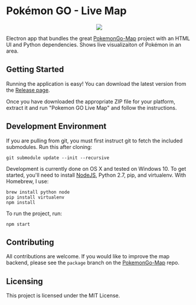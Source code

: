 # Pokémon GO - Live Map

<p align="center">
<img src="https://raw.githubusercontent.com/mchristopher/PokemonGo-DesktopMap/master/cover_img.png">
</p>

Electron app that bundles the great [PokemonGo-Map](https://github.com/AHAAAAAAA/PokemonGo-Map) project with an HTML UI and Python dependencies. Shows live visualizaiton of Pokémon in an area.

Getting Started
---------------

Running the application is easy! You can download the latest version from the [Release page](https://github.com/mchristopher/PokemonGo-DesktopMap/releases).

Once you have downloaded the appropriate ZIP file for your platform, extract it and run "Pokemon GO Live Map" and follow the instructions.

Development Environment
-----------------------

If you are pulling from git, you must first instruct git to fetch the included submodules. Run this after cloning:

    git submodule update --init --recursive

Development is currently done on OS X and tested on Windows 10. To get started, you'll need to install [NodeJS](https://nodejs.org/), Python 2.7, pip, and virtualenv. With Homebrew, I use:

    brew install python node
    pip install virtualenv
    npm install

To run the project, run:

    npm start


Contributing
------------

All contributions are welcome. If you would like to improve the map backend, please see the `package` branch on the [PokemonGo-Map](https://github.com/mchristopher/PokemonGo-Map/tree/package) repo.

Licensing
---------

This project is licensed under the MIT License.
